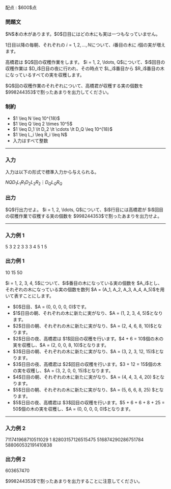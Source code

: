 
<div>

<span>

<span>

<p>
配点 : $600$点
</p>

<div>

<section>

### **問題文**

<p>
$N$本の木があります。$0$日目にはどの木にも実は一つもなっていません。

$1$日目以降の毎朝、それぞれの $i = 1, 2, \ldots, N$について、$i$番目の木に $i$個の実が増えます。
</p>

<p>
高橋君は $Q$回の収穫作業をします。
$i = 1, 2, \ldots, Q$について、$i$回目の収穫作業は $D_i$日目の夜に行われ、その時点で $L_i$番目から $R_i$番目の木になっているすべての実を収穫します。
</p>

<p>
$Q$回の収穫作業のそれぞれについて、高橋君が収穫する実の個数を $998244353$で割ったあまりを出力してください。
</p>

</section>

</div>

<div>

<section>

### **制約**

<ul>

<li>
$1 \leq N \leq 10^{18}$
</li>

<li>
$1 \leq Q \leq 2 \times 10^5$
</li>

<li>
$1 \leq D_1 \lt D_2 \lt \cdots \lt D_Q \leq 10^{18}$
</li>

<li>
$1 \leq L_i \leq R_i \leq N$
</li>

<li>
入力はすべて整数
</li>

</ul>

</section>

</div>

---

<div>

<div>

<section>

### **入力**

<p>
入力は以下の形式で標準入力から与えられる。
</p>

<div>

$N$$Q$$D_1$$L_1$$R_1$$D_2$$L_2$$R_2$$\vdots$$D_Q$$L_Q$$R_Q$
</div>

</section>

</div>

<div>

<section>

### **出力**

<p>
$Q$行出力せよ。
$i = 1, 2, \ldots, Q$について、$i$行目には高橋君が $i$回目の収穫作業で収穫する実の個数を $998244353$で割ったあまりを出力せよ。
</p>

</section>

</div>

</div>

---

<div>

<section>

### **入力例 1**

<div>

5 3
2 2 3
3 3 4
5 1 5

</div>

</section>

</div>

<div>

<section>

### **出力例 1**

<div>

10
15
50

</div>

<p>
$i = 1, 2, 3, 4, 5$について、$i$番目の木になっている実の個数を $A_i$とし、
それぞれの木になっている実の個数を数列 $A = (A_1, A_2, A_3, A_4, A_5)$を用いて表すことにします。
</p>

<ul>

<li>
$0$日目、$A = (0, 0, 0, 0, 0)$です。
</li>

<li>
$1$日目の朝、それぞれの木に新たに実がなり、$A = (1, 2, 3, 4, 5)$となります。
</li>

<li>
$2$日目の朝、それぞれの木に新たに実がなり、$A = (2, 4, 6, 8, 10)$となります。
</li>

<li>
$2$日目の夜、高橋君は $1$回目の収穫を行います。$4 + 6 = 10$個の木の実を収穫し、$A = (2, 0, 0, 8, 10)$となります。
</li>

<li>
$3$日目の朝、それぞれの木に新たに実がなり、$A = (3, 2, 3, 12, 15)$となります。
</li>

<li>
$3$日目の夜、高橋君は $2$回目の収穫を行います。$3 + 12 = 15$個の木の実を収穫し、$A = (3, 2, 0, 0, 15)$となります。
</li>

<li>
$4$日目の朝、それぞれの木に新たに実がなり、$A = (4, 4, 3, 4, 20) $となります。
</li>

<li>
$5$日目の朝、それぞれの木に新たに実がなり、$A = (5, 6, 6, 8, 25) $となります。
</li>

<li>
$5$日目の夜、高橋君は $3$回目の収穫を行います。$5 + 6 + 6 + 8 + 25 = 50$個の木の実を収穫し、$A = (0, 0, 0, 0, 0)$となります。
</li>

</ul>

</section>

</div>

---

<div>

<section>

### **入力例 2**

<div>

711741968710511029 1
82803157126515475 516874290286751784 588060532191410838

</div>

</section>

</div>

<div>

<section>

### **出力例 2**

<div>

603657470

</div>

<p>
$998244353$で割ったあまりを出力することに注意してください。
</p>

</section>

</div>

</span>

</span>

</div>
